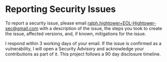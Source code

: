 # Reporting Security Issues

To report a security issue, please email [ralph.hightower+EOL-Hightower-sec@gmail.com](milto:ralph.hightower+EOL-Hightower-sec@gmail.com)
with a description of the issue, the steps you took to create the issue,
affected versions, and, if known, mitigations for the issue.

I respond within 3 working days of your email. If the issue is confirmed as a vulnerability,
I will open a Security Advisory and acknowledge your contributions as part of it. This project
follows a 90 day disclosure timeline.